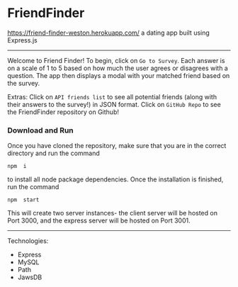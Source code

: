 # FriendFinder

https://friend-finder-weston.herokuapp.com/ a dating app built using Express.js 

---

Welcome to Friend Finder! To begin, click on ` Go to Survey `. Each answer is on a scale of 1 to 5 based on how much the user agrees or disagrees with a question. The app then displays a modal with your matched friend based on the survey. 

Extras: Click on `API friends list` to see all potential friends (along with their answers to the survey!) in JSON format. Click on `GitHub Repo` to see the FriendFinder repository on Github!

### Download and Run

Once you have cloned the repository, make sure that you are in the correct directory and run the command 

```
npm  i
```
to install all node package dependencies. Once the installation is finished, run the command

```
npm  start
```
This will create two server instances- the client server will be hosted on Port 3000, 
and the express server will be hosted on Port 3001.


---

Technologies: 
* Express
* MySQL
* Path
* JawsDB


